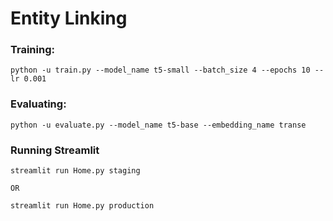 # Entity Linking

### Training:

```
python -u train.py --model_name t5-small --batch_size 4 --epochs 10 --lr 0.001
```
### Evaluating:

```
python -u evaluate.py --model_name t5-base --embedding_name transe
```
### Running Streamlit

```
streamlit run Home.py staging

OR

streamlit run Home.py production
```
